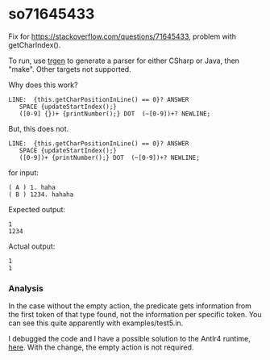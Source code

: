 # so71645433

Fix for https://stackoverflow.com/questions/71645433, problem with getCharIndex().

To run, use [trgen](https://github.com/kaby76/Domemtech.Trash/tree/main/trgen) to generate a parser for either CSharp or Java, then "make".
Other targets not supported.

Why does this work?

```
LINE:  {this.getCharPositionInLine() == 0}? ANSWER
   SPACE {updateStartIndex();}
   ([0-9] {})+ {printNumber();} DOT  (~[0-9])+? NEWLINE;
```

But, this does not.

```
LINE:  {this.getCharPositionInLine() == 0}? ANSWER
   SPACE {updateStartIndex();}
   ([0-9])+ {printNumber();} DOT  (~[0-9])+? NEWLINE;
```

for input:
```
( A ) 1. haha
( B ) 1234. hahaha
```

Expected output:

```
1
1234
```

Actual output:

```
1
1
```

### Analysis

In the case without the empty action,
the predicate gets information from the first token of that type found,
not the information per specific token. You can see this quite apparently
with examples/test5.in.

I debugged the code and I have a possible solution to the Antlr4 runtime,
[here](https://github.com/antlr/antlr4/issues/3606#issuecomment-1082198235).
With the change, the empty action is not required.
